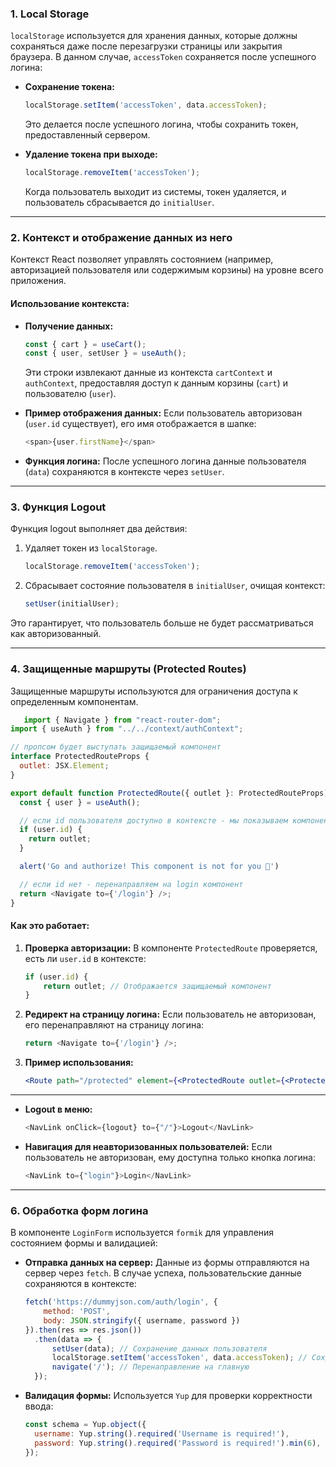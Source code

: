 ### 1. **Local Storage**
`localStorage` используется для хранения данных, которые должны сохраняться даже после перезагрузки страницы или закрытия браузера. В данном случае, `accessToken` сохраняется после успешного логина:

- **Сохранение токена:**
  ```javascript
  localStorage.setItem('accessToken', data.accessToken);
  ```
  Это делается после успешного логина, чтобы сохранить токен, предоставленный сервером.

- **Удаление токена при выходе:**
  ```javascript
  localStorage.removeItem('accessToken');
  ```
  Когда пользователь выходит из системы, токен удаляется, и пользователь сбрасывается до `initialUser`.

---

### 2. **Контекст и отображение данных из него**
Контекст React позволяет управлять состоянием (например, авторизацией пользователя или содержимым корзины) на уровне всего приложения.

#### Использование контекста:
- **Получение данных:**
  ```javascript
  const { cart } = useCart();
  const { user, setUser } = useAuth();
  ```
  Эти строки извлекают данные из контекста `cartContext` и `authContext`, предоставляя доступ к данным корзины (`cart`) и пользователю (`user`).

- **Пример отображения данных:**
  Если пользователь авторизован (`user.id` существует), его имя отображается в шапке:
  ```javascript
  <span>{user.firstName}</span>
  ```

- **Функция логина:**
  После успешного логина данные пользователя (`data`) сохраняются в контексте через `setUser`.

---

### 3. **Функция Logout**
Функция logout выполняет два действия:
1. Удаляет токен из `localStorage`.
   ```javascript
   localStorage.removeItem('accessToken');
   ```
2. Сбрасывает состояние пользователя в `initialUser`, очищая контекст:
   ```javascript
   setUser(initialUser);
   ```

Это гарантирует, что пользователь больше не будет рассматриваться как авторизованный.

---

### 4. **Защищенные маршруты (Protected Routes)**
Защищенные маршруты используются для ограничения доступа к определенным компонентам.

```javascript
   import { Navigate } from "react-router-dom";
import { useAuth } from "../../context/authContext";

// пропсом будет выступать защищаемый компонент
interface ProtectedRouteProps {
  outlet: JSX.Element;
}

export default function ProtectedRoute({ outlet }: ProtectedRouteProps) {
  const { user } = useAuth();

  // если id пользователя доступно в контексте - мы показываем компонент
  if (user.id) {
    return outlet;
  }

  alert('Go and authorize! This component is not for you 🫤')

  // если id нет - перенаправляем на login компонент
  return <Navigate to={'/login'} />;
}

   ```

#### Как это работает:
1. **Проверка авторизации:**
   В компоненте `ProtectedRoute` проверяется, есть ли `user.id` в контексте:
   ```javascript
   if (user.id) {
       return outlet; // Отображается защищаемый компонент
   }
   ```

2. **Редирект на страницу логина:**
   Если пользователь не авторизован, его перенаправляют на страницу логина:
   ```javascript
   return <Navigate to={'/login'} />;
   ```

3. **Пример использования:**
   ```jsx
   <Route path="/protected" element={<ProtectedRoute outlet={<ProtectedComponent />} />} />
   ```
---

- **Logout в меню:**
  ```javascript
  <NavLink onClick={logout} to={"/"}>Logout</NavLink>
  ```

- **Навигация для неавторизованных пользователей:**
  Если пользователь не авторизован, ему доступна только кнопка логина:
  ```javascript
  <NavLink to={"login"}>Login</NavLink>
  ```

---

### 6. **Обработка форм логина**
В компоненте `LoginForm` используется `formik` для управления состоянием формы и валидацией:

- **Отправка данных на сервер:**
  Данные из формы отправляются на сервер через `fetch`. В случае успеха, пользовательские данные сохраняются в контексте:
  ```javascript
  fetch('https://dummyjson.com/auth/login', {
      method: 'POST',
      body: JSON.stringify({ username, password })
  }).then(res => res.json())
    .then(data => {
        setUser(data); // Сохранение данных пользователя
        localStorage.setItem('accessToken', data.accessToken); // Сохранение токена
        navigate('/'); // Перенаправление на главную
    });
  ```

- **Валидация формы:**
  Используется `Yup` для проверки корректности ввода:
  ```javascript
  const schema = Yup.object({
    username: Yup.string().required('Username is required!'),
    password: Yup.string().required('Password is required!').min(6),
  });
  ```

